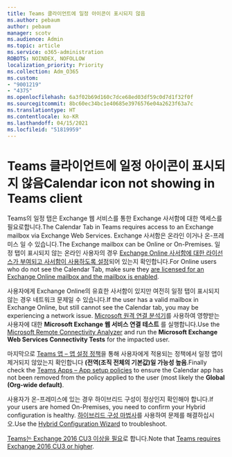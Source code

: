 ```yaml
---
title: Teams 클라이언트에 일정 아이콘이 표시되지 않음
ms.author: pebaum
author: pebaum
manager: scotv
ms.audience: Admin
ms.topic: article
ms.service: o365-administration
ROBOTS: NOINDEX, NOFOLLOW
localization_priority: Priority
ms.collection: Adm_O365
ms.custom:
- "9001219"
- "4375"
ms.openlocfilehash: 6a3f02b69d160c7dce68ed03df59c0d7d1f32f0f
ms.sourcegitcommit: 8bc60ec34bc1e40685e3976576e04a2623f63a7c
ms.translationtype: HT
ms.contentlocale: ko-KR
ms.lasthandoff: 04/15/2021
ms.locfileid: "51819959"
---
```

# <a name="calendar-icon-not-showing-in-teams-client"></a><span data-ttu-id="15e36-102">Teams 클라이언트에 일정 아이콘이 표시되지 않음</span><span class="sxs-lookup"><span data-stu-id="15e36-102">Calendar icon not showing in Teams client</span></span>

<span data-ttu-id="15e36-103">Teams의 일정 탭은 Exchange 웹 서비스를 통한 Exchange 사서함에 대한 액세스를 필요로합니다.</span><span class="sxs-lookup"><span data-stu-id="15e36-103">The Calendar Tab in Teams requires access to an Exchange mailbox via Exchange Web Services.</span></span> <span data-ttu-id="15e36-104">Exchange 사서함은 온라인 이거나 온-프레미스 일 수 있습니다.</span><span class="sxs-lookup"><span data-stu-id="15e36-104">The Exchange mailbox can be Online or On-Premises.</span></span> <span data-ttu-id="15e36-105">일정 탭이 표시되지 않는 온라인 사용자의 경우 [Exchange Online 사서함에 대한 라이선스가 부여되고 사서함이 사용하도록 설정](https://docs.microsoft.com/exchange/recipients-in-exchange-online/create-user-mailboxes)되어 있는지 확인합니다.</span><span class="sxs-lookup"><span data-stu-id="15e36-105">For Online users who do not see the Calendar Tab, make sure they [are licensed for an Exchange Online mailbox and the mailbox is enabled](https://docs.microsoft.com/exchange/recipients-in-exchange-online/create-user-mailboxes).</span></span>

<span data-ttu-id="15e36-106">사용자에게 Exchange Online의 유효한 사서함이 있지만 여전히 일정 탭이 표시되지 않는 경우 네트워크 문제일 수 있습니다.</span><span class="sxs-lookup"><span data-stu-id="15e36-106">If the user has a valid mailbox in Exchange Online, but still cannot see the Calendar tab, you may be experiencing a network issue.</span></span> <span data-ttu-id="15e36-107">[Microsoft 원격 연결 분석기](https://testconnectivity.microsoft.com/)를 사용하여 영향받는 사용자에 대한 **Microsoft Exchange 웹 서비스 연결 테스트** 를 실행합니다.</span><span class="sxs-lookup"><span data-stu-id="15e36-107">Use the [Microsoft Remote Connectivity Analyzer](https://testconnectivity.microsoft.com/) and run the **Microsoft Exchange Web Services Connectivity Tests** for the impacted user.</span></span>

<span data-ttu-id="15e36-108">마지막으로 [Teams 앱 – 앱 설정 정책](https://admin.teams.microsoft.com/policies/app-setup)을 통해 사용자에게 적용되는 정책에서 일정 앱이 제거되지 않았는지 확인합니다 **(전역(조직 전체의 기본값)일 가능성 높음**.</span><span class="sxs-lookup"><span data-stu-id="15e36-108">Finally check the [Teams Apps – App setup policies](https://admin.teams.microsoft.com/policies/app-setup) to ensure the Calendar app has not been removed from the policy applied to the user (most likely the **Global (Org-wide default)**.</span></span>

<span data-ttu-id="15e36-109">사용자가 온-프레미스에 있는 경우 하이브리드 구성이 정상인지 확인해야 합니다.</span><span class="sxs-lookup"><span data-stu-id="15e36-109">If your users are homed On-Premises, you need to confirm your Hybrid configuration is healthy.</span></span> <span data-ttu-id="15e36-110">[하이브리드 구성 마법사](https://docs.microsoft.com/exchange/hybrid-deployment/hybrid-agent)를 사용하여 문제를 해결하십시오.</span><span class="sxs-lookup"><span data-stu-id="15e36-110">Use the [Hybrid Configuration Wizard](https://docs.microsoft.com/exchange/hybrid-deployment/hybrid-agent) to troubleshoot.</span></span>

<span data-ttu-id="15e36-111">[Teams는 Exchange 2016 CU3 이상을 필요](https://docs.microsoft.com/microsoftteams/exchange-teams-interact)로 합니다.</span><span class="sxs-lookup"><span data-stu-id="15e36-111">Note that [Teams requires Exchange 2016 CU3 or higher](https://docs.microsoft.com/microsoftteams/exchange-teams-interact).</span></span>
